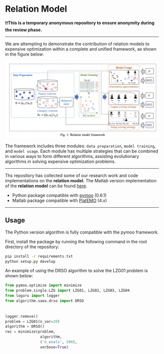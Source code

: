 # Relation Model


❗️❗**This is a temporary anonymous repository to ensure anonymity during the review phase.**

---
We are attempting to demonstrate the contribution of relation models to expensive optimization within a complete and unified framework, as shown in the figure below:

![Image description](./img/RelationModel.png)



The framework includes three modules: `data preparation`, `model training`, and `model usage`. Each module has multiple strategies that can be combined in various ways to form different algorithms, assisting evolutionary algorithms in solving expensive optimization problems.



---
Ths repository has collected some of our research work and code implementations on the **relation model**. The Matlab version implementation of the **relation model** can be found [here](https://github.com/hhyqhh/Relation-matlab/). 


* Python package compatible with [pymoo](https://github.com/anyoptimization/pymoo) (0.6.1) 
* Matlab package compatible with [PlatEMO](https://github.com/BIMK/PlatEMO) (4.x)  
---




## Usage

The Python version algorithm is fully compatible with the pymoo framework.

First, install the package by running the following command in the root directory of the repository:
```bash
pip install -r requirements.txt
python setup.py develop
```

An example of using the DRSO algorithm to solve the LZG01 problem is shown below:
```python
from pymoo.optimize import minimize
from problem.single.LZG import LZG01, LZG02, LZG03, LZG04
from loguru import logger
from algorithm.saea.drso import DRSO


logger.remove()
problem = LZG01(n_var=20)
algorithm = DRSO()
res = minimize(problem,
                algorithm,
                ('n_evals', 500),
                verbose=True)

```

